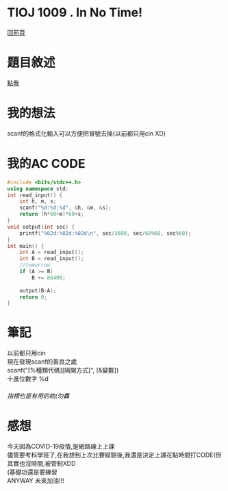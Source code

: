 # TIOJ  1009 . In No Time!
[回前頁](https://whaleon120.github.io/blogs/info/main)
# 題目敘述
[點我](https://tioj.ck.tp.edu.tw/problems/1009)  
# 我的想法  
scanf的格式化輸入可以方便把冒號去掉(以前都只用cin XD)  
# 我的AC CODE  
``` cpp
#include <bits/stdc++.h>
using namespace std;
int read_input() {
    int h, m, s;
    scanf("%d:%d:%d", &h, &m, &s);
    return (h*60+m)*60+s;
}
void output(int sec) {
    printf("%02d:%02d:%02d\n", sec/3600, sec/60%60, sec%60);
}
int main() {
    int A = read_input();
    int B = read_input();
    //tomorrow
    if (A >= B) 
        B += 86400;
    
    output(B-A);
    return 0;
}
```   
# 筆記  
以前都只用cin  
現在發現scanf的善良之處  
scanf("[%種類代碼][隔開方式]", [&變數])  
十進位數字 %d
###### 指標也是有用的欸(勿轟
# 感想  
今天因為COVID-19疫情,是網路線上上課  
儘管要考科學班了,在我想到上次比賽經驗後,我還是決定上課花點時間打CODE(但其實也沒時間,被管制XDD  
(基礎功還是要練習  
ANYWAY 未來加油!!!
